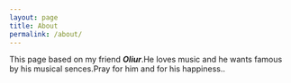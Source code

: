 ```yaml
---
layout: page
title: About
permalink: /about/
---
```


This page based on my friend ***Oliur***.He loves music and he wants famous by his musical sences.Pray for him and for his happiness.. 
